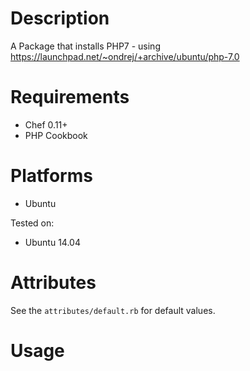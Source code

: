 Description
===========

A Package that installs PHP7 - using https://launchpad.net/~ondrej/+archive/ubuntu/php-7.0

Requirements
============

 * Chef 0.11+
 * PHP Cookbook

Platforms
=========

 * Ubuntu

Tested on:

 * Ubuntu 14.04

Attributes
==========

See the `attributes/default.rb` for default values.

Usage
=====
